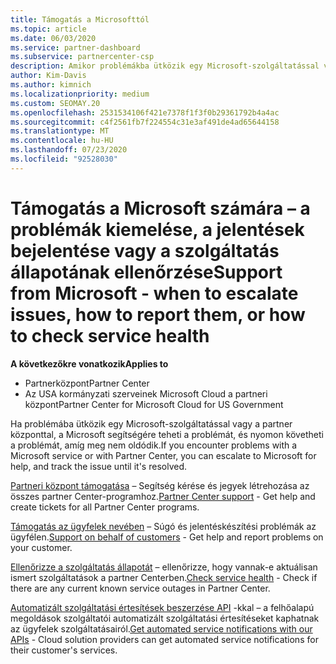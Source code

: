 ```yaml
---
title: Támogatás a Microsofttól
ms.topic: article
ms.date: 06/03/2020
ms.service: partner-dashboard
ms.subservice: partnercenter-csp
description: Amikor problémákba ütközik egy Microsoft-szolgáltatással vagy a partneri központtal, a Microsoft számára segítséget nyújthat a segítségért, és nyomon követheti a problémát, amíg meg nem oldódik.
author: Kim-Davis
ms.author: kimnich
ms.localizationpriority: medium
ms.custom: SEOMAY.20
ms.openlocfilehash: 2531534106f421e7378f1f3f0b29361792b4a4ac
ms.sourcegitcommit: c4f2561fb7f224554c31e3af491de4ad65644158
ms.translationtype: MT
ms.contentlocale: hu-HU
ms.lasthandoff: 07/23/2020
ms.locfileid: "92528030"
---
```

# <a name="support-from-microsoft---when-to-escalate-issues-how-to-report-them-or-how-to-check-service-health"></a><span data-ttu-id="1c46d-103">Támogatás a Microsoft számára – a problémák kiemelése, a jelentések bejelentése vagy a szolgáltatás állapotának ellenőrzése</span><span class="sxs-lookup"><span data-stu-id="1c46d-103">Support from Microsoft - when to escalate issues, how to report them, or how to check service health</span></span>

<span data-ttu-id="1c46d-104">**A következőkre vonatkozik**</span><span class="sxs-lookup"><span data-stu-id="1c46d-104">**Applies to**</span></span>

- <span data-ttu-id="1c46d-105">Partnerközpont</span><span class="sxs-lookup"><span data-stu-id="1c46d-105">Partner Center</span></span>
- <span data-ttu-id="1c46d-106">Az USA kormányzati szerveinek Microsoft Cloud a partneri központ</span><span class="sxs-lookup"><span data-stu-id="1c46d-106">Partner Center for Microsoft Cloud for US Government</span></span>

<span data-ttu-id="1c46d-107">Ha problémába ütközik egy Microsoft-szolgáltatással vagy a partner központtal, a Microsoft segítségére teheti a problémát, és nyomon követheti a problémát, amíg meg nem oldódik.</span><span class="sxs-lookup"><span data-stu-id="1c46d-107">If you encounter problems with a Microsoft service or with Partner Center, you can escalate to Microsoft for help, and track the issue until it's resolved.</span></span>

<span data-ttu-id="1c46d-108">[Partneri központ támogatása](report-problems-with-partner-center.md) – Segítség kérése és jegyek létrehozása az összes partner Center-programhoz.</span><span class="sxs-lookup"><span data-stu-id="1c46d-108">[Partner Center support](report-problems-with-partner-center.md) - Get help and create tickets for all Partner Center programs.</span></span>

<span data-ttu-id="1c46d-109">[Támogatás az ügyfelek nevében](report-problems-on-behalf-of-a-customer.md) – Súgó és jelentéskészítési problémák az ügyfélen.</span><span class="sxs-lookup"><span data-stu-id="1c46d-109">[Support on behalf of customers](report-problems-on-behalf-of-a-customer.md) - Get help and report problems on your customer.</span></span>

<span data-ttu-id="1c46d-110">[Ellenőrizze a szolgáltatás állapotát](check-service-health.md) – ellenőrizze, hogy vannak-e aktuálisan ismert szolgáltatások a partner Centerben.</span><span class="sxs-lookup"><span data-stu-id="1c46d-110">[Check service health](check-service-health.md) - Check if there are any current known service outages in Partner Center.</span></span>

<span data-ttu-id="1c46d-111">[Automatizált szolgáltatási értesítések beszerzése API](get-automated-service-notifications-with-our-apis.md) -kkal – a felhőalapú megoldások szolgáltatói automatizált szolgáltatási értesítéseket kaphatnak az ügyfelek szolgáltatásairól.</span><span class="sxs-lookup"><span data-stu-id="1c46d-111">[Get automated service notifications with our APIs](get-automated-service-notifications-with-our-apis.md) - Cloud solution providers can get automated service notifications for their customer's services.</span></span>


 

 



